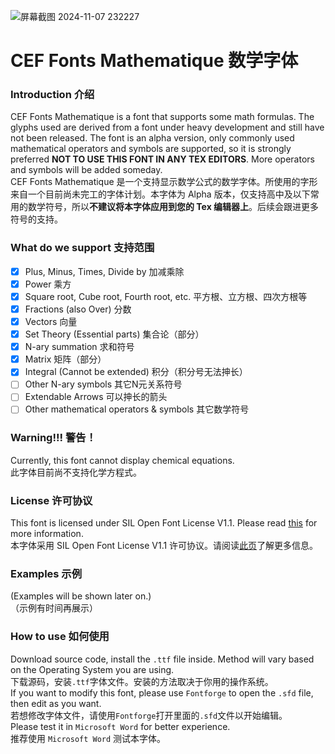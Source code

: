 ![屏幕截图 2024-11-07 232227](https://github.com/user-attachments/assets/138d69a1-b862-4bf4-8963-88ff09b8b161)  
  
# CEF Fonts Mathematique 数学字体  
  
### Introduction 介绍  
CEF Fonts Mathematique is a font that supports some math formulas. The glyphs used are derived from a font under heavy development and still have not been released. The font is an alpha version, only commonly used mathematical operators and symbols are supported, so it is strongly preferred __NOT TO USE THIS FONT IN ANY TEX EDITORS__. More operators and symbols will be added someday.  
CEF Fonts Mathematique 是一个支持显示数学公式的数学字体。所使用的字形来自一个目前尚未完工的字体计划。本字体为 Alpha 版本，仅支持高中及以下常用的数学符号，所以**不建议将本字体应用到您的 Tex 编辑器上**。后续会跟进更多符号的支持。

### What do we support 支持范围  
-  [x] Plus, Minus, Times, Divide by 加减乘除  
-  [x] Power 乘方  
-  [x] Square root, Cube root, Fourth root, etc. 平方根、立方根、四次方根等  
-  [x] Fractions (also Over) 分数  
-  [x] Vectors 向量  
-  [x] Set Theory (Essential parts) 集合论（部分）  
-  [x] N-ary summation 求和符号  
-  [x] Matrix 矩阵（部分）
-  [x] Integral (Cannot be extended) 积分（积分号无法抻长）  
-  [ ] Other N-ary symbols 其它N元关系符号  
-  [ ] Extendable Arrows 可以抻长的箭头  
-  [ ] Other mathematical operators & symbols 其它数学符号
  
### Warning!!! 警告！  
Currently, this font cannot display chemical equations.  
此字体目前尚不支持化学方程式。  
  
### License 许可协议  
This font is licensed under SIL Open Font License V1.1. Please read [this](http://scripts.sil.org/OFL) for more information.  
本字体采用 SIL Open Font License V1.1 许可协议。请阅读[此页](http://scripts.sil.org/OFL)了解更多信息。  
  
### Examples 示例  
(Examples will be shown later on.)  
（示例有时间再展示）  

### How to use 如何使用  
Download source code, install the `.ttf` file inside. Method will vary based on the Operating System you are using.   
下载源码，安装`.ttf`字体文件。安装的方法取决于你用的操作系统。  
If you want to modify this font, please use `Fontforge` to open the `.sfd` file, then edit as you want.  
若想修改字体文件，请使用`Fontforge`打开里面的`.sfd`文件以开始编辑。  
Please test it in `Microsoft Word` for better experience.  
推荐使用 `Microsoft Word` 测试本字体。    


